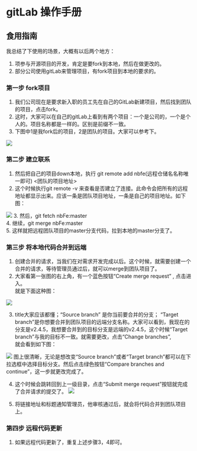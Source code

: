 # gitLab 操作手册

## 食用指南
我总结了下使用的场景，大概有以后两个地方：
1. 项参与开源项目的开发，肯定是要fork到本地，然后在做更改的。
2. 部分公司使用gitLab来管理项目，有fork项目到本地的要求的。

### 第一步 fork项目
1. 我们公司现在是要求新入职的员工先在自己的GitLab新建项目，然后找到团队的项目，点击fork。
2. 这时，大家可以在自己的gitLab上看到有两个项目：一个是公司的，一个是个人的。项目名称都是一样的。区别是前缀不一致。
3. 下图中1是我fork后的项目，2是团队的项目。大家可以参考下。

![](https://i.loli.net/2019/06/14/5d02f849bc79512572.jpg)


### 第二步 建立联系
1. 然后把自己的项目down本地，执行 git remote add nbfe(远程仓储名名称唯一即可) <团队的项目地址> 
2. 这个时候执行git remote -v 来查看是否建立了连接。此命令会把所有的远程地址都显示出来。应该一条是团队项目地址，一条是自己的项目地址。如下图：

![](https://i.loli.net/2019/06/14/5d02f97cf0b0515688.jpg)
3. 然后，git fetch nbFe:master <br />
4. 继续，git merge nbFe:master<br />
5. 这样就把远程团队项目的master分支代码，拉到本地的master分支了。


### 第三步 将本地代码合并到远端
1. 创建合并的请求，当我们在对需求开发完成以后。这个时候，就需要创建一个合并的请求，等待管理员通过后，就可以merge到团队项目了。
2. 大家看第一张图的右上角，有一个蓝色按钮“Create merge request” ,  点击进入。<br />就是下面这种图：

![](https://i.loli.net/2019/06/14/5d02fb5e1f75755915.jpg)

3. title大家应该都懂；“Source branch” 是你当前要合并的分支； “Target branch”是你想要合并到团队项目的远端分支名称。大家可以看到，我现在的分支是v2.4.5，我想要合并到的目标分支是远端的v2.4.5，这个时候“Target branch”与我的目标不一致。就需要更改，点击“Change branches”,<br />就会看到如下图：

![](https://i.loli.net/2019/06/14/5d02fca01737593610.jpg)
图上很清晰，无论是想改变“Source branch”或者“Target branch”都可以在下拉选框中选择目标分支。然后点击绿色按钮“Compare branches and continue”，这一步就更改完成了。

4. 这个时候会跳转回到上一级目录，点击“Submit merge request”按钮就完成了合并请求的提交了。
![](https://i.loli.net/2019/06/14/5d02fd5599b6b31717.jpg)

5. 将链接地址和标题通知管理员，他审核通过后，就会将代码合并到团队项目上。

### 第四步 远程代码更新
1. 如果远程代码更新了，重复上述步骤3，4即可。

